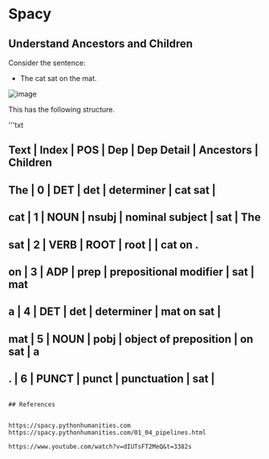 # Spacy

## Understand Ancestors and Children

Consider the sentence:

- The cat sat on the mat.


![image](https://github.com/johnosbb/ProgrammingInPyQT/assets/12407183/5e4bcfc2-f90c-4010-a250-0f9010fce5c8)

This has the following structure.

'''txt

Text         | Index  | POS      | Dep      | Dep Detail               | Ancestors            | Children   
----------------------------------------------------------------------------------------------------------------------
The          | 0      | DET      | det      | determiner               | cat sat              |            
----------------------------------------------------------------------------------------------------------------------
cat          | 1      | NOUN     | nsubj    | nominal subject          | sat                  | The        
----------------------------------------------------------------------------------------------------------------------
sat          | 2      | VERB     | ROOT     | root                     |                      | cat on .   
----------------------------------------------------------------------------------------------------------------------
on           | 3      | ADP      | prep     | prepositional modifier   | sat                  | mat        
----------------------------------------------------------------------------------------------------------------------
a            | 4      | DET      | det      | determiner               | mat on sat           |            
----------------------------------------------------------------------------------------------------------------------
mat          | 5      | NOUN     | pobj     | object of preposition    | on sat               | a          
----------------------------------------------------------------------------------------------------------------------
.            | 6      | PUNCT    | punct    | punctuation              | sat                  |            
----------------------------------------------------------------------------------------------------------------------
```

## References


https://spacy.pythonhumanities.com
https://spacy.pythonhumanities.com/01_04_pipelines.html

https://www.youtube.com/watch?v=dIUTsFT2MeQ&t=3382s
